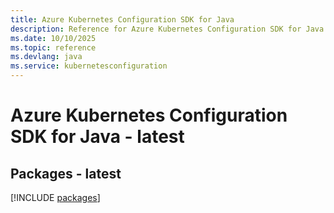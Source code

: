 ```yaml
---
title: Azure Kubernetes Configuration SDK for Java
description: Reference for Azure Kubernetes Configuration SDK for Java
ms.date: 10/10/2025
ms.topic: reference
ms.devlang: java
ms.service: kubernetesconfiguration
---
```

# Azure Kubernetes Configuration SDK for Java - latest
## Packages - latest
[!INCLUDE [packages](kubernetes-configuration-index.md)]